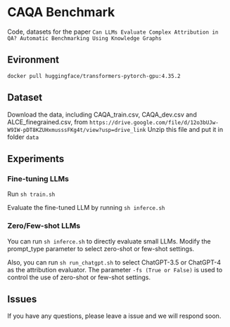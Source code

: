 # CAQA Benchmark
Code, datasets for the paper ```Can LLMs Evaluate Complex Attribution in QA? Automatic Benchmarking Using Knowledge Graphs```

## Evironment
```docker pull huggingface/transformers-pytorch-gpu:4.35.2```

## Dataset
Download the data, including CAQA_train.csv, CAQA_dev.csv and ALCE_finegrained.csv,  from `https://drive.google.com/file/d/12o3bUJw-W9IW-pDT8KZUHxmusssFKg4t/view?usp=drive_link`
Unzip this file and put it in folder ```data```

## Experiments
### Fine-tuning LLMs
Run ```sh train.sh```

Evaluate the fine-tuned LLM by running ```sh inferce.sh```

### Zero/Few-shot LLMs
You can run ```sh inferce.sh``` to directly evaluate small LLMs. 
Modify the prompt_type parameter to select zero-shot or few-shot settings.

Also, you can run ```sh run_chatgpt.sh``` to select ChatGPT-3.5 or ChatGPT-4 as the attribution evaluator. The parameter ```-fs (True or False)``` is used to control the use of zero-shot or few-shot settings.

## Issues
If you have any questions, please leave a issue and we will respond soon.
